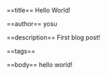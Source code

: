 ==title==
Hello World!

==author==
yosu

==description==
First blog post!

==tags==

==body==
hello world!
